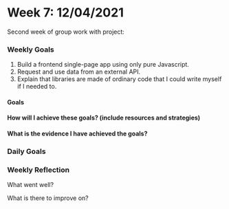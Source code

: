 # Week 7: 12/04/2021

Second week of group work with project: 

### Weekly Goals

1. Build a frontend single-page app using only pure Javascript.
2. Request and use data from an external API.
3. Explain that libraries are made of ordinary code that I could write myself if I needed to.

#### Goals



#### How will I achieve these goals? (include resources and strategies)

#### What is the evidence I have achieved the goals?

### Daily Goals

### Weekly Reflection

What went well?

What is there to improve on?
